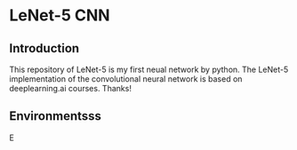 # LeNet-5 CNN  
## Introduction
This repository of LeNet-5 is my first neual network by python. The LeNet-5 implementation of the convolutional neural network is based on deeplearning.ai courses. Thanks!
## Environmentsss
E
